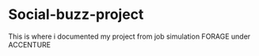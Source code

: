 # Social-buzz-project
This is where i documented my project from job simulation FORAGE under ACCENTURE
